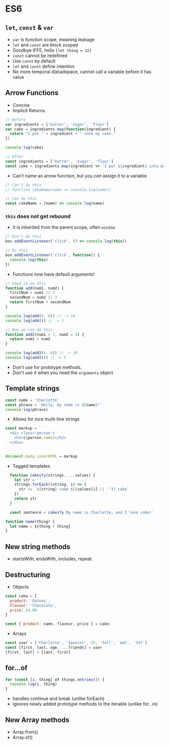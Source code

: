 # ES6

## `let`, `const` & `var`

- `var` is function scope, meaning leakage
- `let` and `const` are block scoped
- Goodbye IFFE, hello `{let thing = 22}`
- `const` cannot be redefined
- Use `const` by default
- `let` and `const` define intention
- No more temporal d(e)adspace, cannot call a variable before it has value

## Arrow Functions

- Concise
- Implicit Returns

```javascript
// Before
var ingredients = ['butter', 'sugar', 'flour']
var cake = ingredients.map(function(ingredient) {
  return "I put " + ingredient + " into my cake."
})

console.log(cake)

// After
const ingredients = ['butter', 'sugar', 'flour']
const cake = ingredients.map(ingredient => `I put ${ingredient} into my cake.`)
```

- Can't name an arrow function, but you _can_ assign it to a variable

```javascript
// Can't do this
// function cakeName(name => console.log(name))

// Can do this
const cakeName = (name) => console.log(name)
```

### `this` does not get rebound

- It is inherited from the parent scope, often `window`

```javascript
// Don't do this
box.addEventListener('click', () => console.log(this))

// Do this
box.addEventListener('click', function() {
  console.log(this)
})
```

- Functions now have default arguments!

```javascript
// Used to do this
function add(num1, num2) {
  firstNum = num1 || 2
  secondNum = num2 || 3
  return firstNum + secondNum
}

console.log(add(4, 6)) // -> 10
console.log(add()) // -> 5

// Now we can do this
function add2(num1 = 2, num2 = 3) {
  return num1 + num2
}

console.log(add2(4, 6)) // -> 10
console.log(add2()) // -> 5
```

- Don't use for prototype methods.
- Don't use it when you need the `arguments` object

## Template strings

```javascript
const name = 'Charlotte'
const phrase = `Hello, my name is ${name}!`
console.log(phrase)
```

- Allows for nice multi-line strings

```javascript
const markup = `
  <div class='person'>
    <h2>${person.name}</h2>
  </div>
`

document.body.innerHTML = markup
```

- Tagged templates

```javascript
  function cakeify(strings, ...values) {
    let str = ''
    strings.forEach((string, i) => {
      str += `${string} cake ${(values[i] || '')} cake`
    })
    return str
  }

  const sentence = cakeify`My name is Charlotte, and I love cake!`
```

```javascript
function name(thing) {
  let name = ${thing + thing}
}
```

## New string methods

- startsWith, endsWith, includes, repeat.

## Destructuring

- Objects
```javascript
const cake = {
  product: 'Gateau',
  flavour: 'Chocolate',
  price: 24.99
}

const { product: name, flavour, price } = cake;
```

- Arrays
```javascript
const user = ['Charlotte', 'Spencer', 25, 'fell', 'mal', 'tef']
const [first, last, age, ...friends] = user
[first, last] = [last, first]
```

## for...of

```javascript
for (const [i, thing] of things.entries()) {
  console.log(i, thing)
}
```

- handles continue and break (unlike forEach)
- ignores newly added prototype methods to the iterable (unlike for...in)

## New Array methods

- Array.from()
- Array.of()
